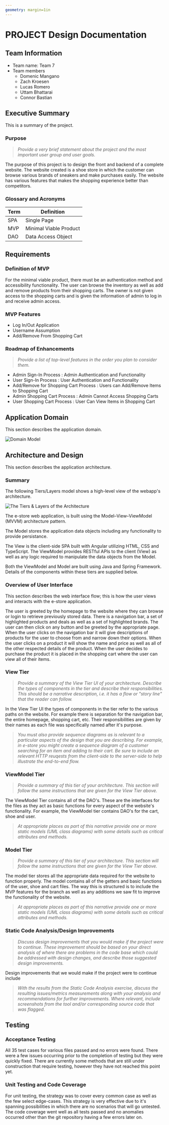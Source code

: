 ```yaml
---
geometry: margin=1in
---
```

# PROJECT Design Documentation

## Team Information
* Team name: Team 7
* Team members
  * Domenic Mangano
  * Zach Kroesen
  * Lucas Romero
  * Uttam Bhattarai
  * Connor Bastian

## Executive Summary

This is a summary of the project.

### Purpose
> _Provide a very brief statement about the project and the most
> important user group and user goals._

The purpose of this project is to design the front and backend of a complete website. The website created is a shoe store in which the customer can browse various brands of sneakers and make purchases easily. The website has various features that makes the shopping experience better than competitors.

### Glossary and Acronyms

| Term | Definition |
|------|------------|
| SPA | Single Page |
| MVP | Minimal Viable Product |
| DAO | Data Access Object |


## Requirements


### Definition of MVP
For the minimal viable product, there must be an authentication method and accessibility functionality. The user can browse the inventory as well as add and remove products from their shopping carts. The owner is not given access to the shopping carts and is given the information of admin to log in and receive admin access. 

### MVP Features
* Log In/Out Application 
* Username Assumption
* Add/Remove From Shopping Cart

### Roadmap of Enhancements
> _Provide a list of top-level features in the order you plan to consider them._

* Admin Sign-In Process : Admin Authentication and Functionality
* User Sign-In Process : User Authentication and Functionality
* Add/Remove for Shopping Cart Process : Users can Add/Remove Items to Shopping Cart
* Admin Shopping Cart Process : Admin Cannot Access Shopping Carts
* User Shopping Cart Process : User Can View Items in Shopping Cart

## Application Domain

This section describes the application domain.

![Domain Model](docs/Domain-Analysis-Model.png)


## Architecture and Design

This section describes the application architecture.

### Summary

The following Tiers/Layers model shows a high-level view of the webapp's architecture.

![The Tiers & Layers of the Architecture](architecture-tiers-and-layers.png)

The e-store web application, is built using the Model–View–ViewModel (MVVM) architecture pattern. 

The Model stores the application data objects including any functionality to provide persistance. 

The View is the client-side SPA built with Angular utilizing HTML, CSS and TypeScript. The ViewModel provides RESTful APIs to the client (View) as well as any logic required to manipulate the data objects from the Model.

Both the ViewModel and Model are built using Java and Spring Framework. Details of the components within these tiers are supplied below.


### Overview of User Interface

This section describes the web interface flow; this is how the user views and interacts with the e-store application.

The user is greeted by the homepage to the website where they can browse or login to retrieve previously stored data. There is a navigation bar, a set of highlighted products and deals as well as a set of highlighted brands. The user can then click on any button and be greeted by the appropriate page. When the user clicks on the navigation bar it will give descriptions of products for the user to choose from and narrow down their options. When the user clicks on a product it will show the name and price as well as all of the other respected details of the product. When the user decides to purchase the product it is placed in the shopping cart where the user can view all of their items. 


### View Tier
> _Provide a summary of the View Tier UI of your architecture.
> Describe the types of components in the tier and describe their
> responsibilities.  This should be a narrative description, i.e. it has
> a flow or "story line" that the reader can follow._

In the View Tier UI the types of components in the tier refer to the various paths on the website. For example there is separation for the navigation bar, the entire homepage, shopping cart, etc. Their responsibilities are given by their names as each file was specifically named after it's purpose.

> _You must also provide sequence diagrams as is relevant to a particular aspects 
> of the design that you are describing.  For example, in e-store you might create a 
> sequence diagram of a customer searching for an item and adding to their cart. 
> Be sure to include an relevant HTTP reuqests from the client-side to the server-side 
> to help illustrate the end-to-end flow._


### ViewModel Tier
> _Provide a summary of this tier of your architecture. This
> section will follow the same instructions that are given for the View
> Tier above._

The ViewModel Tier contains all of the DAO's. These are the interfaces for the files as they act as basic functions for every aspect of the website's functionality. For example, the ViewModel tier contains DAO's for the cart, shoe and user.

> _At appropriate places as part of this narrative provide one or more
> static models (UML class diagrams) with some details such as critical attributes and methods._


### Model Tier
> _Provide a summary of this tier of your architecture. This
> section will follow the same instructions that are given for the View
> Tier above._

The model tier stores all the appropriate data required for the website to function properly. The model contains all of the getters and basic functions of the user, shoe and cart files. The way this is structured is to include the MVP features for the branch as well as any additions we saw fit to improve the functionality of the website.

> _At appropriate places as part of this narrative provide one or more
> static models (UML class diagrams) with some details such as critical attributes and methods._

### Static Code Analysis/Design Improvements
> _Discuss design improvements that you would make if the project were
> to continue. These improvement should be based on your direct
> analysis of where there are problems in the code base which could be
> addressed with design changes, and describe those suggested design
> improvements._

Design improvements that we would make if the project were to continue include 

> _With the results from the Static Code Analysis exercise, 
> discuss the resulting issues/metrics measurements along with your analysis
> and recommendations for further improvements. Where relevant, include 
> screenshots from the tool and/or corresponding source code that was flagged._

## Testing

### Acceptance Testing

All 35 test cases for various files passed and no errors were found. There were a few issues occurring prior to the completion of testing but they were quickly fixed. There are currently some methods that are still under construction that require testing, however they have not reached this point yet.

### Unit Testing and Code Coverage

For unit testing, the strategy was to cover every common case as well as the few select edge-cases. This strategy is very effective due to it's spanning possibilities in which there are no scenarios that will go untested. The code coverage went well as all tests passed and no anomalies occurred other than the git repository having a few errors later on.
